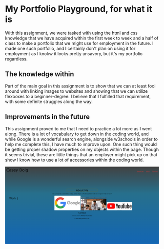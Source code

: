 # My Portfolio Playground, for what it is 
<!-- added spaces, got rid of second set of # -->
With this assignment, we were tasked with using the html and css knowledge that we have acquired within the first week to week and a half of class to make a portfolio that we might use for employment in the future. I made one such portfolio, and I certainly don't plan on using it for employment as I knokw it looks pretty unsavory, but it's my portfolio regardless. 

## The knowledge within 
<!-- added spaces, got rid of second set of # -->
Part of the main goal in this assignment is to show that we can at least fool around with linking images to websites and showing that we can utilize flexboxes to a beginner-degree. I believe that I fulfilled that requirement, with some definite struggles along the way.

## Improvements in the future 
<!-- added spaces, got rid of second set of # -->
This assignment proved to me that I need to practice a lot more as I went along. There is a lot of vocabulary to get down in the coding world, and while Google is a wonderful search engine, alongside w3schools in order to help me complete this, I have much to improve upon. One such thing would be getting proper shadow properties on my objects within the page. Though it seems trivial, these are little things that an employer might pick up on that show I know how to use a lot of accessories within the coding world.
<!-- added screenshot to readme -->
![This is a screenshot of the website itself](./assets/images/website.png)